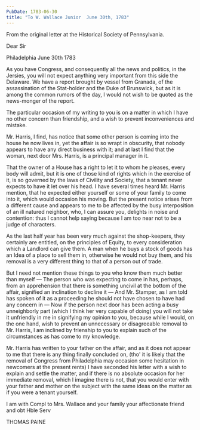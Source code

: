 ```yaml
---
PubDate: 1783-06-30
title: "To W. Wallace Junior  June 30th, 1783"
---
```


   From the original letter at the Historical Society of Pennsylvania.

   Dear Sir
   
   Philadelphia June 30th 1783

   As you have Congress, and consequently all the news and politics, in the
   Jersies, you will not expect anything very important from this side the
   Delaware. We have a report brought by vessel from Granada, of the
   assassination of the Stat-holder and the Duke of Brunswick, but as it is
   among the common rumors of the day, I would not wish to be quoted as the
   news-monger of the report.

   The particular occasion of my writing to you is on a matter in which I
   have no other concern than friendship, and a wish to prevent
   inconveniences and mistake.

   Mr. Harris, I find, has notice that some other person is coming into the
   house he now lives in, yet the affair is so wrapt in obscurity, that
   nobody appears to have any direct business with it; and at last I find
   that the woman, next door Mrs. Harris, is a principal manager in it.

   That the owner of a House has a right to let it to whom he pleases,
   every body will admit, but it is one of those kind of rights which in the
   exercise of it, is so governed by the laws of Civility and Society, that a
   tenant never expects to have it let over his head. I have several times
   heard Mr. Harris mention, that he expected either yourself or some of your
   family to come into it, which would occasion his moving. But the present
   notice arises from a different cause and appears to me to be affected by
   the busy interposition of an ill natured neighbor, who, I can assure you,
   delights in noise and contention: thus I cannot help saying because I am
   too near not to be a judge of characters.

   As the last half year has been very much against the shop-keepers, they
   certainly are entitled, on the principles of Equity, to every
   consideration which a Landlord can give them. A man when he buys a stock
   of goods has an Idea of a place to sell them in, otherwise he would not
   buy them, and his removal is a very different thing to that of a person
   out of trade.

   But I need not mention these things to you who know them much better than
   myself &mdash; The person who was expecting to come in has, perhaps, from an
   apprehension that there is something uncivil at the bottom of the affair,
   signified an inclination to decline it &mdash; And Mr. Stamper, as I am told has
   spoken of it as a proceeding he should not have chosen to have had any
   concern in &mdash; Now if the person next door has been acting a busy
   unneighborly part (which I think her very capable of doing) you will not
   take it unfriendly in me in signifying my opinion to you, because while I
   would, on the one hand, wish to prevent an unnecessary or disagreeable
   removal to Mr. Harris, I am inclined by frienship to you to explain such of the
   circumstances as has come to my knowledge.

   Mr. Harris has written to your father on the affair, and as it does not appear to
   me that there is any thing finally concluded on, (tho' it is likely that
   the removal of Congress from Philadelphia may occasion some hesitation in
   newcomers at the present rents) I have seconded his letter with a wish to
   explain and settle the matter, and if there is no absolute occasion for
   her immediate removal, which I imagine there is not, that you would enter
   with your father and mother on the subject with the same ideas on the
   matter as if you were a tenant yourself.

   I am with Compl to Mrs. Wallace and your family your affectionate
   friend and obt Hble Serv

   THOMAS PAINE
